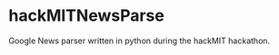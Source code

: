 hackMITNewsParse
================

Google News parser written in python during the hackMIT hackathon.